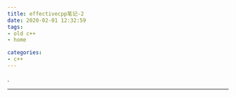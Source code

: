 ```yaml
---
title: effectivecpp笔记-2
date: 2020-02-01 12:32:59
tags:
- old c++
- home

categories:
- c++
---
```


.
<!--more-->

---